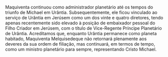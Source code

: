 ﻿Maquiventa continuou como administrador planetário até os tempos do triunfo de Michael em Urântia. Subsequentemente, ele ficou vinculado ao serviço de Urântia em Jerúsem como um dos vinte e quatro diretores, tendo apenas recentemente sido elevado à posição de embaixador pessoal do Filho Criador em Jerúsem, com o título de Vice-Regente Príncipe Planetário de Urântia. Acreditamos que, enquanto Urântia permanece como planeta habitado, Maquiventa Melquisedeque não retornará plenamente aos deveres da sua ordem de filiação, mas continuará, em termos de tempo, como um ministro planetário para sempre, representando Cristo Michael.
